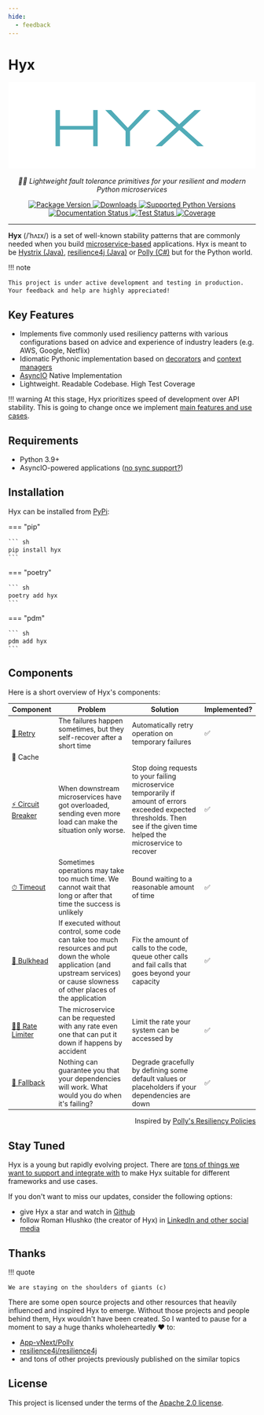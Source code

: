 ```yaml
---
hide:
  - feedback
---
```


# Hyx

<p align="center">
  <a href="https://github.com/roma-glushko/hyx" target="_blank">
    <img loading="lazy" src="https://raw.githubusercontent.com/roma-glushko/hyx/main/img/hyx-logo.png" alt="Hyx">
  </a>
</p>
<p align="center">
    <em>🧘‍♂️️ Lightweight fault tolerance primitives for your resilient and modern Python microservices</em>
</p>
<p align="center">
<a href="https://pypi.org/project/hyx" target="_blank">
    <img loading="lazy" src="https://img.shields.io/pypi/v/hyx?color=%2318afba&label=pypi%20package" alt="Package Version">
</a>
<a href="https://pypi.org/project/hyx" target="_blank">
    <img loading="lazy" src="https://img.shields.io/pypi/dm/hyx?color=%2318afba" alt="Downloads">
</a>
<a href="https://pypi.org/project/hyx" target="_blank">
  <img loading="lazy" src="https://img.shields.io/pypi/pyversions/hyx.svg?color=%2318afba" alt="Supported Python Versions">
</a>

<br/>

<a href="https://hyx.readthedocs.io/en/latest/?badge=latest">
    <img loading="lazy" src="https://readthedocs.org/projects/hyx/badge/?version=latest&color=%2318afba" alt='Documentation Status' />
</a>
<a href="https://github.com/roma-glushko/hyx/actions/workflows/tests.yml">
    <img loading="lazy" src="https://github.com/roma-glushko/hyx/actions/workflows/tests.yml/badge.svg?branch=main" alt='Test Status' />
</a>
<a href="https://app.codecov.io/github/roma-glushko/hyx">
    <img loading="lazy" src="https://img.shields.io/codecov/c/gh/roma-glushko/hyx" alt="Coverage" />
</a>
</p>

---

**Hyx** (/ˈhʌɪx/) is a set of well-known stability patterns that are commonly needed
when you build [microservice-based](https://en.wikipedia.org/wiki/Microservices) applications.
Hyx is meant to be [Hystrix (Java)](https://github.com/Netflix/Hystrix), [resilience4j (Java)](https://github.com/resilience4j/resilience4j) or [Polly (C#)](https://github.com/App-vNext/Polly) but for the Python world.

!!! note

    This project is under active development and testing in production. Your feedback and help are highly appreciated!

## Key Features

- Implements five commonly used resiliency patterns with various configurations based on advice and experience of industry leaders (e.g. AWS, Google, Netflix)
- Idiomatic Pythonic implementation based on [decorators](https://realpython.com/primer-on-python-decorators) and [context managers](https://realpython.com/python-with-statement)
- [AsyncIO](https://docs.python.org/3/library/asyncio.html) Native Implementation
- Lightweight. Readable Codebase. High Test Coverage

!!! warning
    At this stage, Hyx prioritizes speed of development over API stability. 
    This is going to change once we implement [main features and use cases](./roadmap.md#m2-pixi).

## Requirements

- Python 3.9+
- AsyncIO-powered applications ([no sync support?](./faq.md))

## Installation

Hyx can be installed from [PyPi](https://pypi.org/project/hyx):

=== "pip"

    ``` sh
    pip install hyx
    ```

=== "poetry"

    ``` sh
    poetry add hyx
    ```

=== "pdm"

    ``` sh
    pdm add hyx
    ```

## Components

Here is a short overview of Hyx's components:

| Component                                              | Problem                                                                                                                                                                            | Solution                                                                                                                                                                      | Implemented? |
|--------------------------------------------------------|------------------------------------------------------------------------------------------------------------------------------------------------------------------------------------|-------------------------------------------------------------------------------------------------------------------------------------------------------------------------------|--------------|
| [🔁 Retry](./components/retry.md)                      | The failures happen sometimes, but they self-recover after a short time                                                                                                            | Automatically retry operation on temporary failures                                                                                                                           | ✅            |
| 💾 Cache                                               |                                                                                                                                                                                    |                                                                                                                                                                               |              |
| [⚡️ Circuit Breaker](./components/circuit_breakers.md) | When downstream microservices have got overloaded, sending even more load can make the situation only worse.                                                                       | Stop doing requests to your failing microservice temporarily if amount of errors exceeded expected thresholds. Then see if the given time helped the microservice to recover  | ✅            |
| [⏱ Timeout](./components/timeout.md)                   | Sometimes operations may take too much time. We cannot wait that long or after that time the success is unlikely                                                                   | Bound waiting to a reasonable amount of time                                                                                                                                  | ✅            |
| [🚰 Bulkhead](./components/bulkhead.md)                | If executed without control, some code can take too much resources and put down the whole application (and upstream services) or cause slowness of other places of the application | Fix the amount of calls to the code, queue other calls and fail calls that goes beyond your capacity                                                                          | ✅            |
| [🏃‍♂️ Rate Limiter](./components/rate_limiter.md)     | The microservice can be requested with any rate even one that can put it down if happens by accident                                                                               | Limit the rate your system can be accessed by                                                                                                                                 | ✅            |
| [🤝 Fallback](./components/fallback.md)                | Nothing can guarantee you that your dependencies will work. What would you do when it's failing?                                                                                   | Degrade gracefully by defining some default values or placeholders if your dependencies are down                                                                              | ✅            |

<p align="right">
    Inspired by <a href="https://github.com/App-vNext/Polly#resilience-policies" target="_blank">Polly's Resiliency Policies</a>
</p>

## Stay Tuned

Hyx is a young but rapidly evolving project. 
There are [tons of things we want to support and integrate with](roadmap.md) to make Hyx suitable for different frameworks and use cases.

If you don't want to miss our updates, consider the following options:

* give Hyx a star and watch in [Github](https://github.com/roma-glushko/hyx) 
* follow Roman Hlushko (the creator of Hyx) in [LinkedIn and other social media](https://www.romaglushko.com)

## Thanks

!!! quote

    We are staying on the shoulders of giants (c)

There are some open source projects and other resources that heavily influenced and inspired Hyx to emerge.
Without those projects and people behind them, Hyx wouldn't have been created. 
So I wanted to pause for a moment to say a huge thanks wholeheartedly :heart: to:

- [App-vNext/Polly](https://github.com/App-vNext/Polly)
- [resilience4j/resilience4j](https://github.com/resilience4j/resilience4j)
- and tons of other projects previously published on the similar topics

## License

This project is licensed under the terms of the [Apache 2.0 license](https://github.com/roma-glushko/hyx/blob/main/LICENSE).

